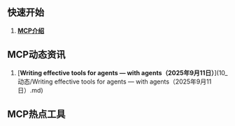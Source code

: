 ## 快速开始

1. [**MCP介绍**](00_入门/MCP介绍.md)

## MCP动态资讯

 1. [**Writing effective tools for agents — with agents（2025年9月11日）**](10_动态/Writing effective tools for agents — with agents（2025年9月11日）.md)

## MCP热点工具

